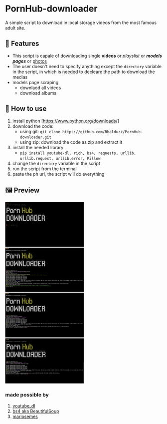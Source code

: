 # PornHub-downloader

A simple script to download in local storage videos from the most famous adult site.

## 💊 Features

- This script is capale of downloading single **videos** or *playslist* or ***models pages*** or <ins>photos</ins>
- The user doesn't need to specify anything except the `directory` variable in the script, in which is needed to decleare the path to download the medias
- models page scraping
  - downlaod all videos
  - download albums

## 📝 How to use
1) install python [https://www.python.org/downloads/]
2) download the code:
    - using git: `git clone https://github.com/Bbalduzz/PornHub-downloader.git`
    - using zip: download the code as zip and extract it
3) install the needed library
    - `pip install youtube-dl, rich, bs4, requests, urllib, urllib.request, urllib.error, Pillow`
4) change the `directory` variable in the script
5) run the script from the terminal
6) paste the ph url, the script will do everything


## 🖼 Preview
<img src="https://github.com/Bbalduzz/PornHub-downloader/blob/main/images/gui.png" width="50%" height="50%">
<img src="https://github.com/Bbalduzz/PornHub-downloader/blob/main/images/video.png" width="50%" height="50%">
<img src="https://github.com/Bbalduzz/PornHub-downloader/blob/main/images/playlist.png" width="50%" height="50%">
<img src="https://github.com/Bbalduzz/PornHub-downloader/blob/main/images/model.png" width="50%" height="50%">

### made possible by
1) [youtube_dl](https://github.com/ytdl-org/youtube-dl)
2) [bs4 aka BeautifulSoup](https://www.crummy.com/software/BeautifulSoup/)
3) [mariosemes](https://github.com/mariosemes)
